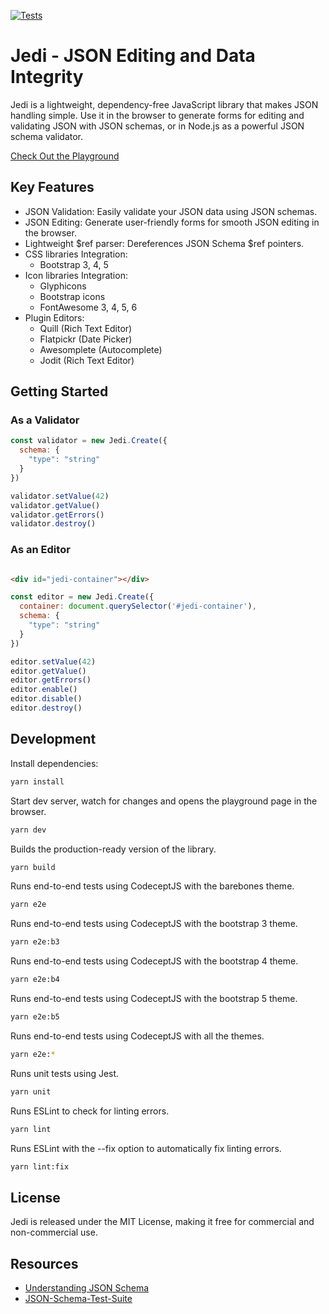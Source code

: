 [![Tests](https://github.com/germanbisurgi/jedi/actions/workflows/main.yml/badge.svg)](https://github.com/germanbisurgi/jedi/actions/workflows/main.yml)

# Jedi - JSON Editing and Data Integrity

Jedi is a lightweight, dependency-free JavaScript library that makes JSON handling simple.
Use it in the browser to generate forms for editing and validating JSON with JSON schemas,
or in Node.js as a powerful JSON schema validator.

[Check Out the Playground](https://germanbisurgi.github.io/jedi/views/playground.html?theme=bootstrap5)

## Key Features

- JSON Validation: Easily validate your JSON data using JSON schemas.
- JSON Editing: Generate user-friendly forms for smooth JSON editing in the browser.
- Lightweight $ref parser: Dereferences JSON Schema $ref pointers.
- CSS libraries Integration:
    - Bootstrap 3, 4, 5
- Icon libraries Integration:
    - Glyphicons
    - Bootstrap icons
    - FontAwesome 3, 4, 5, 6
- Plugin Editors:
    - Quill (Rich Text Editor)
    - Flatpickr (Date Picker)
    - Awesomplete (Autocomplete)
    - Jodit (Rich Text Editor)

## Getting Started

### As a Validator

```javascript
const validator = new Jedi.Create({
  schema: {
    "type": "string"
  }
})

validator.setValue(42)
validator.getValue()
validator.getErrors()
validator.destroy()
```

### As an Editor

```html

<div id="jedi-container"></div>
```

```javascript
const editor = new Jedi.Create({
  container: document.querySelector('#jedi-container'),
  schema: {
    "type": "string"
  }
})

editor.setValue(42)
editor.getValue()
editor.getErrors()
editor.enable()
editor.disable()
editor.destroy()
```

## Development

Install dependencies:

```bash
yarn install
```

Start dev server, watch for changes and opens the playground page in the browser.

```bash
yarn dev
```

Builds the production-ready version of the library.

```bash
yarn build
```

Runs end-to-end tests using CodeceptJS with the barebones theme.

```bash
yarn e2e
```

Runs end-to-end tests using CodeceptJS with the bootstrap 3 theme.

```bash
yarn e2e:b3
```

Runs end-to-end tests using CodeceptJS with the bootstrap 4 theme.

```bash
yarn e2e:b4
```

Runs end-to-end tests using CodeceptJS with the bootstrap 5 theme.

```bash
yarn e2e:b5
```

Runs end-to-end tests using CodeceptJS with all the themes.

```bash
yarn e2e:*
```

Runs unit tests using Jest.

```bash
yarn unit
```

Runs ESLint to check for linting errors.

```bash
yarn lint
```

Runs ESLint with the --fix option to automatically fix linting errors.

```bash
yarn lint:fix
```

## License

Jedi is released under the MIT License, making it free for commercial and non-commercial use.

## Resources

* [Understanding JSON Schema](https://json-schema.org/understanding-json-schema)
* [JSON-Schema-Test-Suite](https://github.com/json-schema-org/JSON-Schema-Test-Suite)
